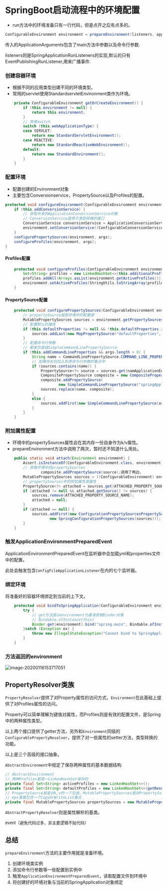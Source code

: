 # SpringBoot启动流程中的环境配置



- run方法中的环境准备只有一行代码，但是点开之后有点多的。

```java
ConfigurableEnvironment environment = prepareEnvironment(listeners, applicationArguments);
```

传入的ApplicationArguments包含了main方法中参数以及命令行参数.

listeners则是SpringApplicationRunListeners的实现,默认的只有EventPublishingRunListener,用来广播事件.



### 创建容器环境

- 根据不同的应用类型创建不同的环境类型。
- 常用的servlet使用StandardservletEnvironment类作为环境。

```java
	private ConfigurableEnvironment getOrCreateEnvironment() {
		if (this.environment != null) {
			return this.environment;
		}
        // 简单switch
        switch (this.webApplicationType) {
		case SERVLET:
			return new StandardServletEnvironment();
		case REACTIVE:
			return new StandardReactiveWebEnvironment();
		default:
			return new StandardEnvironment();
		}
	}
```



### 配置环境

- 配置创建的Environment对象
- 主要包含Conversionservice，PropertySource以及Profiles的配置。

```java
protected void configureEnvironment(ConfigurableEnvironment environment, String[] args) {
	if (this.addConversionService) {
        // 获取共享的ApplicationConversionService对象
     	// ConversionService是用于类型转换的接口
		ConversionService conversionService = ApplicationConversionService.getSharedInstance();
		environment.setConversionService((ConfigurableConversionService) conversionService);
	}
	configurePropertySources(environment, args);
	configureProfiles(environment, args);
}
```

#### Profiles配置

```java
	protected void configureProfiles(ConfigurableEnvironment environment, String[] args) {
		Set<String> profiles = new LinkedHashSet<>(this.additionalProfiles);
		profiles.addAll(Arrays.asList(environment.getActiveProfiles()));
		environment.setActiveProfiles(StringUtils.toStringArray(profiles));
	}
```



#### PropertySource配置

```java
	protected void configurePropertySources(ConfigurableEnvironment environment, String[] args) {
        // propertySource就是环境中的配置源
		MutablePropertySources sources = environment.getPropertySources();
        // 配置默认的属性
		if (this.defaultProperties != null && !this.defaultProperties.isEmpty()) {
			sources.addLast(new MapPropertySource("defaultProperties", this.defaultProperties));
		}
        // 配置命令行参数
        // 都是包装成SimpleCommandLinePropertySource
		if (this.addCommandLineProperties && args.length > 0) {
			String name = CommandLinePropertySource.COMMAND_LINE_PROPERTY_SOURCE_NAME;
            // 如果存在则加入到原命令行参数的集合中
			if (sources.contains(name)) {
				PropertySource<?> source = sources.get(namApplicationEnvironmentPreparedEvente);
				CompositePropertySource composite = new CompositePropertySource(name);
				composite.addPropertySource(
						new SimpleCommandLinePropertySource("springApplicationCommandLineArgs", args));
				sources.replace(name, composite);
			}
			else {
				sources.addFirst(new SimpleCommandLinePropertySource(args));
			}
		}
	}
```



### 附加属性配置

- 环境中的propertySources属性会在其内存一份自身作为k/v属性。
- prepareEnvironment方法中调用了两次，暂时还不知道什么用处。

```java
	public static void attach(Environment environment) {
		Assert.isInstanceOf(ConfigurableEnvironment.class, environment);
        // 获取环境中的propertySources
				composite.addPropertySource(source);调用了两边，
		MutablePropertySources sources = ((ConfigurableEnvironment) environment).getPropertySources();
        // propertySources中的附加属性源属性
		PropertySource<?> attached = sources.get(ATTACHED_PROPERTY_SOURCE_NAME);
		if (attached != null && attached.getSource() != sources) {
			sources.remove(ATTACHED_PROPERTY_SOURCE_NAME);
			attached = null;
		}
		if (attached == null) {
			sources.addFirst(new ConfigurationPropertySourcesPropertySource(ATTACHED_PROPERTY_SOURCE_NAME,
					new SpringConfigurationPropertySources(sources)));
		}
	}
```



### 触发ApplicationEnvironmentPreparedEvent

ApplicationEnvironmentPreparedEvent在监听器中会加载yml和properties文件中的配置。

此处会触发包含`ConfigFileApplicationListener`在内的七个监听器。



### 绑定环境

将准备好的容器环境绑定到当前的上下文。

```java
	protected void bindToSpringApplication(ConfigurableEnvironment environment) {
		try {
            // get方法是以environment为基准获取Binder对象
            // Bindable.ofInstance(this)
			Binder.get(environment).bind("spring.main", Bindable.ofInstance(this));
		}catch (Exception ex) {
			throw new IllegalStateException("Cannot bind to SpringApplication", ex);
		}
	}
```



### 方法返回的environment

![image-20200116153717051](C:\Users\TT\AppData\Roaming\Typora\typora-user-images\image-20200116153717051.png)

## PropertyResolver类族

`PropertyResolver`提供了对Property属性的访问方式，`Environment`在此基础上提供了对Profiles属性的访问。

Property可以简单理解为键值对属性，而Profiles则是有效的配置文件，是Spring中的两种属性类型。

以上两个接口提供了getter方法，另外和`Environment`同级的`ConfigurablePropertyResolver`，提供了对一些属性的setter方法，类型转换的功能。

以上是三个高级的接口抽象。

`AbstractEnvironment`中规定了保存两种属性的基本数据结构

```java
// AbstractEnvironment
// 两种Profiles都是一LinkedHashSet保存的
private final Set<String> activeProfiles = new LinkedHashSet<>();
private final Set<String> defaultProfiles = new LinkedHashSet<>(getReservedDefaultProfiles());
// PropertySource就是对k,v的一个包装，MutablePropertySources是对PropertySources集合的一个包装
// mps里面包含一个CopyOrWriteList集合
private final MutablePropertySources propertySources = new MutablePropertySources();
```

`AbstractPropertyResolver`则是属性解析的基类。

<font size=2>event（避免代码过多，非主要逻辑不贴代码）</font>



## 总结

`prepareEnvironment`方法的主要作用就是准备环境。

1. 创建环境类实例
2. 添加命令行参数等一些配置到实例中
3. 触发`ApplicationEnvironmentPreparedEvent`，读取配置文件到环境中
4. 将创建好的环境对象与当前的SpringApplication对象绑定